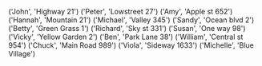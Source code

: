 ('John', 'Highway 21')
('Peter', 'Lowstreet 27')
('Amy', 'Apple st 652')
('Hannah', 'Mountain 21')
('Michael', 'Valley 345')
('Sandy', 'Ocean blvd 2')
('Betty', 'Green Grass 1')
('Richard', 'Sky st 331')
('Susan', 'One way 98')
('Vicky', 'Yellow Garden 2')
('Ben', 'Park Lane 38')
('William', 'Central st 954')
('Chuck', 'Main Road 989')
('Viola', 'Sideway 1633')
('Michelle', 'Blue Village')
